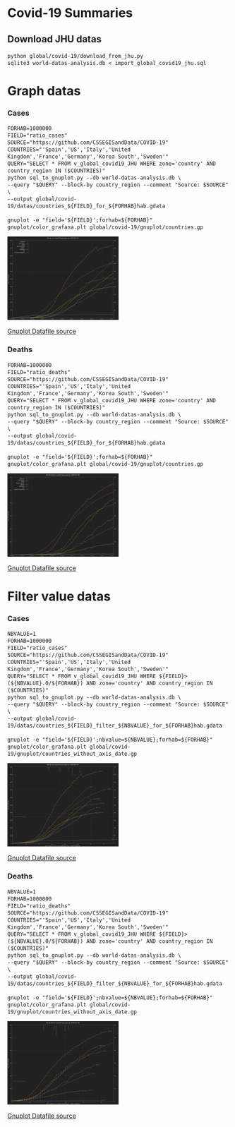 # Covid-19 Summaries

## Download JHU datas
```
python global/covid-19/download_from_jhu.py
sqlite3 world-datas-analysis.db < import_global_covid19_jhu.sql
```
# Graph datas

### Cases
```
FORHAB=1000000
FIELD="ratio_cases"
SOURCE="https://github.com/CSSEGISandData/COVID-19"
COUNTRIES="'Spain','US','Italy','United Kingdom','France','Germany','Korea South','Sweden'"
QUERY="SELECT * FROM v_global_covid19_JHU WHERE zone='country' AND country_region IN ($COUNTRIES)"
python sql_to_gnuplot.py --db world-datas-analysis.db \
--query "$QUERY" --block-by country_region --comment "Source: $SOURCE" \
--output global/covid-19/datas/countries_${FIELD}_for_${FORHAB}hab.gdata

gnuplot -e "field='${FIELD}';forhab=${FORHAB}" gnuplot/color_grafana.plt global/covid-19/gnuplot/countries.gp
```

<img width="50%" height="50%" src="pictures/countries_ratio_cases_for_1000000hab.png"/>

[Gnuplot Datafile source](datas/countries_ratio_cases_for_1000000hab.gdata)


### Deaths
```
FORHAB=1000000
FIELD="ratio_deaths"
SOURCE="https://github.com/CSSEGISandData/COVID-19"
COUNTRIES="'Spain','US','Italy','United Kingdom','France','Germany','Korea South','Sweden'"
QUERY="SELECT * FROM v_global_covid19_JHU WHERE zone='country' AND country_region IN ($COUNTRIES)"
python sql_to_gnuplot.py --db world-datas-analysis.db \
--query "$QUERY" --block-by country_region --comment "Source: $SOURCE" \
--output global/covid-19/datas/countries_${FIELD}_for_${FORHAB}hab.gdata

gnuplot -e "field='${FIELD}';forhab=${FORHAB}" gnuplot/color_grafana.plt global/covid-19/gnuplot/countries.gp
```

<img width="50%" height="50%" src="pictures/countries_ratio_deaths_for_1000000hab.png"/>

[Gnuplot Datafile source](datas/countries_ratio_deaths_for_1000000hab.gdata)


# Filter value datas

### Cases
```
NBVALUE=1
FORHAB=1000000
FIELD="ratio_cases"
SOURCE="https://github.com/CSSEGISandData/COVID-19"
COUNTRIES="'Spain','US','Italy','United Kingdom','France','Germany','Korea South','Sweden'"
QUERY="SELECT * FROM v_global_covid19_JHU WHERE ${FIELD}>(${NBVALUE}.0/${FORHAB}) AND zone='country' AND country_region IN ($COUNTRIES)"
python sql_to_gnuplot.py --db world-datas-analysis.db \
--query "$QUERY" --block-by country_region --comment "Source: $SOURCE" \
--output global/covid-19/datas/countries_${FIELD}_filter_${NBVALUE}_for_${FORHAB}hab.gdata

gnuplot -e "field='${FIELD}';nbvalue=${NBVALUE};forhab=${FORHAB}" gnuplot/color_grafana.plt global/covid-19/gnuplot/countries_without_axis_date.gp
```

<img width="50%" height="50%" src="pictures/countries_ratio_cases_filter_1_for_1000000hab.png"/>

[Gnuplot Datafile source](datas/countries_ratio_cases_filter_1_for_1000000hab.gdata)


### Deaths
```
NBVALUE=1
FORHAB=1000000
FIELD="ratio_deaths"
SOURCE="https://github.com/CSSEGISandData/COVID-19"
COUNTRIES="'Spain','US','Italy','United Kingdom','France','Germany','Korea South','Sweden'"
QUERY="SELECT * FROM v_global_covid19_JHU WHERE ${FIELD}>(${NBVALUE}.0/${FORHAB}) AND zone='country' AND country_region IN ($COUNTRIES)"
python sql_to_gnuplot.py --db world-datas-analysis.db \
--query "$QUERY" --block-by country_region --comment "Source: $SOURCE" \
--output global/covid-19/datas/countries_${FIELD}_filter_${NBVALUE}_for_${FORHAB}hab.gdata

gnuplot -e "field='${FIELD}';nbvalue=${NBVALUE};forhab=${FORHAB}" gnuplot/color_grafana.plt global/covid-19/gnuplot/countries_without_axis_date.gp
```

<img width="50%" height="50%" src="pictures/countries_ratio_deaths_filter_1_for_1000000hab.png"/>

[Gnuplot Datafile source](datas/countries_ratio_deaths_filter_1_for_1000000hab.gdata)
